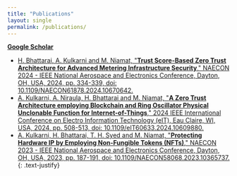 ```yaml
---
title: "Publications"
layout: single
permalink: /publications/
---
```

[**Google Scholar**](https://scholar.google.com/citations?user=57pf-1IAAAAJ)
- [H. Bhattarai, A. Kulkarni and M. Niamat, "**Trust Score-Based Zero Trust Architecture for Advanced Metering Infrastructure Security**," NAECON 2024 - IEEE National Aerospace and Electronics Conference, Dayton, OH, USA, 2024, pp. 334-339, doi: 10.1109/NAECON61878.2024.10670642.](https://ieeexplore.ieee.org/abstract/document/10670642)   
- [A. Kulkarni, A. Niraula, H. Bhattarai and M. Niamat, "**A Zero Trust Architecture employing Blockchain and Ring Oscillator Physical Unclonable Function for Internet-of-Things**," 2024 IEEE International Conference on Electro Information Technology (eIT), Eau Claire, WI, USA, 2024, pp. 508-513, doi: 10.1109/eIT60633.2024.10609880.](https://ieeexplore.ieee.org/abstract/document/10609880)
- [A. Kulkarni, H. Bhattarai, T. H. Syed and M. Niamat, "**Protecting Hardware IP by Employing Non-Fungible Tokens (NFTs)**," NAECON 2023 - IEEE National Aerospace and Electronics Conference, Dayton, OH, USA, 2023, pp. 187-191, doi: 10.1109/NAECON58068.2023.10365737.](https://ieeexplore.ieee.org/abstract/document/10365737)
{: .text-justify}

